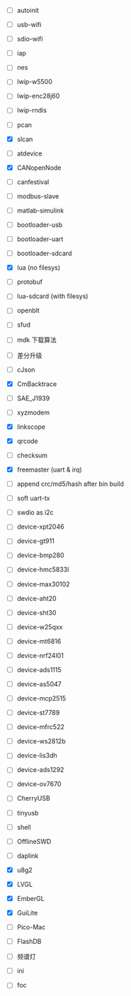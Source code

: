 * [ ] autoinit

* [ ] usb-wifi

* [ ] sdio-wifi

* [ ] iap

* [ ] nes

* [ ] lwip-w5500

* [ ] lwip-enc28j60

* [ ] lwip-rndis

* [ ] pcan

* [x] slcan

* [ ] atdevice

* [x] CANopenNode

* [ ] canfestival

* [ ] modbus-slave

* [ ] matlab-simulink

* [ ] bootloader-usb

* [ ] bootloader-uart

* [ ] bootloader-sdcard

* [x] lua (no filesys)

* [ ] protobuf

* [ ] lua-sdcard (with filesys)

* [ ] openblt

* [ ] sfud

* [ ] mdk 下载算法

* [ ] 差分升级

* [ ] cJson

* [x] CmBacktrace

* [ ] SAE_J1939

* [ ] xyzmodem

* [x] linkscope

* [x] qrcode

* [ ] checksum

* [x] freemaster (uart & irq)

* [ ] append crc/md5/hash after bin build

* [ ] soft uart-tx

* [ ] swdio as i2c

* [ ] device-xpt2046

* [ ] device-gt911

* [ ] device-bmp280

* [ ] device-hmc5833l

* [ ] device-max30102

* [ ] device-aht20

* [ ] device-sht30

* [ ] device-w25qxx

* [ ] device-mt6816

* [ ] device-nrf24l01

* [ ] device-ads1115

* [ ] device-as5047

* [ ] device-mcp2515

* [ ] device-st7789

* [ ] device-mfrc522

* [ ] device-ws2812b

* [ ] device-lis3dh

* [ ] device-ads1292

* [ ] device-ov7670

* [ ] CherryUSB

* [ ] tinyusb

* [ ] shell

* [ ] OfflineSWD

* [ ] daplink

* [x] u8g2

* [x] LVGL

* [x] EmberGL

* [x] GuiLite

* [ ] Pico-Mac

* [ ] FlashDB

* [ ] 频谱灯

* [ ] ini

* [ ] foc

  

  

  


